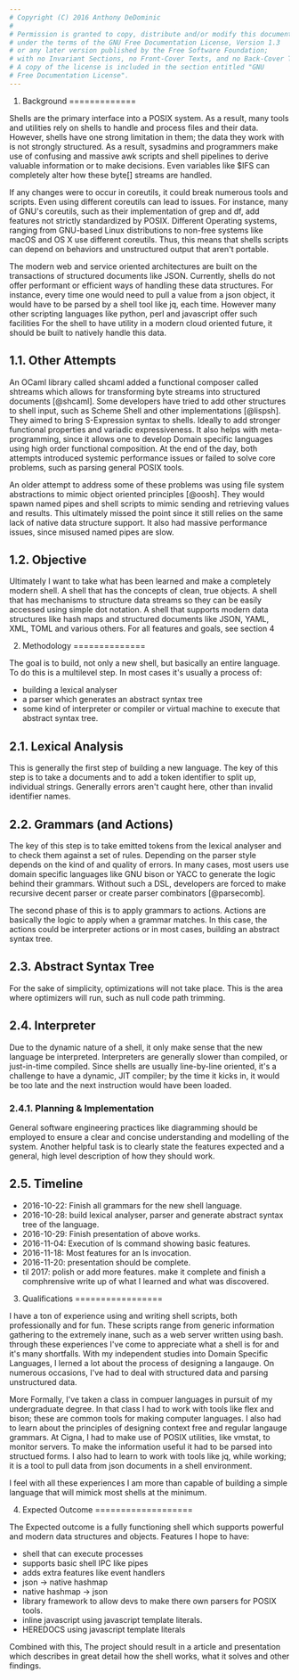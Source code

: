```yaml
---
# Copyright (C) 2016 Anthony DeDominic
#
# Permission is granted to copy, distribute and/or modify this document
# under the terms of the GNU Free Documentation License, Version 1.3
# or any later version published by the Free Software Foundation;
# with no Invariant Sections, no Front-Cover Texts, and no Back-Cover Texts.
# A copy of the license is included in the section entitled "GNU
# Free Documentation License".
---
```


1. Background
=============

Shells are the primary interface into a POSIX system.
As a result, many tools and utilities rely on shells to handle and process files and their data.
However, shells have one strong limitation in them;
the data they work with is not strongly structured.
As a result, sysadmins and programmers make use of confusing and massive awk scripts and shell pipelines to derive valuable information or to make decisions.
Even variables like \$IFS can completely alter how these byte[] streams are handled.

If any changes were to occur in coreutils, it could break numerous tools and scripts.
Even using different coreutils can lead to issues.
For instance, many of GNU's coreutils, such as their implementation of grep and df, add features not strictly standardized by POSIX.
Different Operating systems, ranging from GNU-based Linux distributions to non-free systems like macOS and OS X use different coreutils.
Thus, this means that shells scripts can depend on behaviors and unstructured output that aren't portable.

The modern web and service oriented architectures are built on the transactions of structured documents like JSON.
Currently, shells do not offer performant or efficient ways of handling these data structures.
For instance, every time one would need to pull a value from a json object, it would have to be parsed by a shell tool like jq, each time.
However many other scripting languages like python, perl and javascript offer such facilities
For the shell to have utility in a modern cloud oriented future, it should be built to natively handle this data.

1.1. Other Attempts
-------------------

An OCaml library called shcaml added a functional composer called shtreams which allows for transforming byte streams into structured documents [@shcaml].
Some developers have tried to add other structures to shell input, such as Scheme Shell and other implementations [@lispsh].
They aimed to bring S-Expression syntax to shells. Ideally to add stronger functional properties and variadic expressiveness.
It also helps with meta-programming, since it allows one to develop Domain specific languages using high order functional composition.
At the end of the day, both attempts introduced systemic performance issues or failed to solve core problems, such as parsing general POSIX tools.

An older attempt to address some of these problems was using file system abstractions to mimic object oriented principles [@oosh].
They would spawn named pipes and shell scripts to mimic sending and retrieving values and results.
This ultimately missed the point since it still relies on the same lack of native data structure support.
It also had massive performance issues, since misused named pipes are slow.


1.2. Objective
--------------

Ultimately I want to take what has been learned and make a completely modern shell.
A shell that has the concepts of clean, true objects.
A shell that has mechanisms to structure data streams so they can be easily accessed using simple dot notation.
A shell that supports modern data structures like hash maps and structured documents like JSON, YAML, XML, TOML and various others.
For all features and goals, see section 4

2. Methodology
==============

The goal is to build, not only a new shell, but basically an entire language.
To do this is a multilevel step.
In most cases it's usually a process of:

  * building a lexical analyser
  * a parser which generates an abstract syntax tree
  * some kind of interpreter or compiler or virtual machine to execute that abstract syntax tree.

2.1. Lexical Analysis
---------------------

This is generally the first step of building a new language.
The key of this step is to take a documents  and to add a token identifier to split up, individual strings.
Generally errors aren't caught here, other than invalid identifier names.

2.2. Grammars (and Actions)
---------------------------

The key of this step is to take emitted tokens from the lexical analyser and to check them against a set of rules.
Depending on the parser style depends on the kind of and quality of errors.
In many cases, most users use domain specific languages like GNU bison or YACC to generate the logic behind their grammars.
Without such a DSL, developers are forced to make recursive decent parser or create parser combinators [@parsecomb].

The second phase of this is to apply grammars to actions. 
Actions are basically the logic to apply when a grammar matches.
In this case, the actions could be interpreter actions or in most cases, building an abstract syntax tree.

2.3. Abstract Syntax Tree
-------------------------

For the sake of simplicity, optimizations will not take place.
This is the area where optimizers will run, such as null code path trimming.

2.4. Interpreter
----------------

Due to the dynamic nature of a shell, it only make sense that the new language be interpreted.
Interpreters are generally slower than compiled, or just-in-time compiled.
Since shells are usually line-by-line oriented, it's a challenge to have a dynamic, JIT compiler; by the time it kicks in, it would be too late and the next instruction would have been loaded.

### 2.4.1. Planning & Implementation

General software engineering practices like diagramming should be employed to ensure a clear and concise understanding and modelling of the system.
Another helpful task is to clearly state the features expected and a general, high level description of how they should work.

2.5. Timeline
-------------

  * 2016-10-22: Finish all grammars for the new shell language.
  * 2016-10-28: build lexical analyser, parser and generate abstract syntax tree of the language.
  * 2016-10-29: Finish presentation of above works.
  * 2016-11-04: Execution of ls command showing basic features.
  * 2016-11-18: Most features for an ls invocation.
  * 2016-11-20: presentation should be complete.
  * til 2017: polish or add more features. make it complete and finish a comphrensive write up of what I learned and what was discovered.

3. Qualifications
=================

I have a ton of experience using and writing shell scripts, both professionally and for fun.
These scripts range from generic information gathering to the extremely inane, such as a web server written using bash.
through these experiences I've come to appreciate what a shell is for and it's many shortfalls.
With my independent studies into Domain Specific Languages, I lerned a lot about the process of designing a langauge.
On numerous occasions, I've had to deal with structured data and parsing unstructured data.

More Formally, I've taken a class in compuer languages in pursuit of my undergraduate degree.
In that class I had to work with tools like flex and bison; these are common tools for making computer languages.
I also had to learn about the principles of designing context free and regular langauge grammars.
At Cigna, I had to make use of POSIX utilities, like vmstat, to monitor servers.
To make the information useful it had to be parsed into structued forms.
I also had to learn to work with tools like jq, while working; it is a tool to pull data from json documents in a shell environment.

I feel with all these experiences I am more than capable of building a simple language that will mimick most shells at the minimum.

4. Expected Outcome
===================

The Expected outcome is a fully functioning shell which supports powerful and modern data structures and objects.
Features I hope to have:

  * shell that can execute processes
  * supports basic shell IPC like pipes
  * adds extra features like event handlers
  * json -> native hashmap
  * native hashmap -> json
  * library framework to allow devs to make there own parsers for POSIX tools.
  * inline javascript using javascript template literals.
  * HEREDOCS using javascript template literals

Combined with this, The project should result in a article and presentation which describes in great detail how the shell works, what it solves and other findings.
